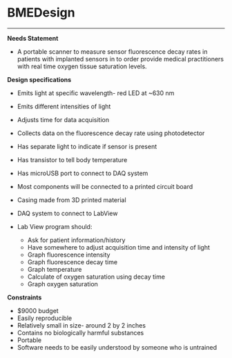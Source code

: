 # BMEDesign
---
__Needs Statement__

- A portable scanner to measure sensor fluorescence decay rates in patients with implanted sensors in to order provide medical practitioners with real time oxygen tissue saturation levels. 

__Design specifications__
- 	Emits light at specific wavelength- red LED at ~630 nm
-	Emits different intensities of light 
-	Adjusts time for data acquisition
-	Collects data on the fluorescence decay rate using photodetector 
-	Has separate light to indicate if sensor is present 
-	Has transistor to tell body temperature 
-	Has microUSB port to connect to DAQ system
-	Most components will be connected to a printed circuit board 
-	Casing made from 3D printed material 
-	DAQ system to connect to LabView 
-	Lab View program should: 

    + Ask for patient information/history 
    - Have somewhere to adjust acquisition time and intensity of light 
    - Graph fluorescence intensity 
    - Graph fluorescence decay time 
    - Graph temperature 
    - Calculate of oxygen saturation using decay time 
    - Graph oxygen saturation

__Constraints__
-	$9000 budget 
-	Easily reproducible 
-	Relatively small in size- around 2 by 2 inches 
-	Contains no biologically harmful substances 
-	Portable 
-	Software needs to be easily understood by someone who is untrained
